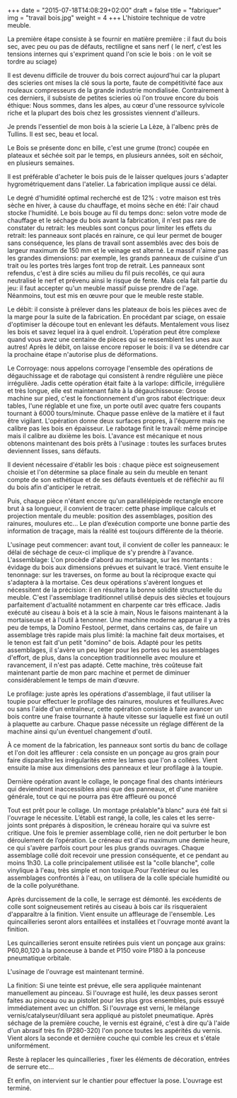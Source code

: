 +++
date = "2015-07-18T14:08:29+02:00"
draft = false
title = "fabriquer"
img = "travail bois.jpg"
weight = 4
+++
L'histoire technique de votre meuble. 

La première étape consiste à se fournir en matière première : il faut du bois sec, avec peu ou pas de défauts, rectiligne et sans nerf ( le nerf, c'est les tensions internes qui s'expriment quand l'on scie le bois : on le voit se tordre au sciage)

Il est devenu difficile de trouver du bois correct aujourd'hui car la plupart des scieries ont mises la clé sous la porte, faute de compétitivité face aux rouleaux compresseurs de la grande industrie mondialisée.
Contrairement à ces derniers, il subsiste de petites scieries où l'on trouve encore du bois éthique:
Nous sommes, dans les alpes, au cœur d'une ressource sylvicole riche et la plupart des bois chez les grossistes viennent d'ailleurs.

Je prends l'essentiel de mon bois à la scierie La Lèze, à l'albenc près de Tullins.
Il est sec, beau et local.

Le Bois se présente donc en bille, c'est une grume (tronc) coupée en plateaux et séchée soit par le temps, en plusieurs années, soit en séchoir, en plusieurs semaines.

Il est préférable d'acheter le bois puis de le laisser quelques jours s'adapter hygrométriquement dans l'atelier. La fabrication implique aussi ce délai.

Le degré d'humidité optimal recherché est de 12% : votre maison est très sèche en hiver, à cause du chauffage, et moins sèche en été: l'air chaud stocke l'humidité.
Le bois bouge au fil du temps donc: selon votre mode de chauffage et le séchage du bois avant la fabrication, il n'est pas rare de constater du retrait: les meubles sont conçus pour limiter les effets du retrait: les panneaux sont placés en rainure, ce qui leur permet de bouger sans conséquence, les plans de travail sont assemblés avec des bois de largeur maximum de 150 mm et le veinage est alterné. Le massif n'aime pas les grandes dimensions: par exemple, les grands panneaux de cuisine d'un trait ou les portes très larges font trop de retrait. Les panneaux sont refendus, c'est à dire sciés au milieu du fil puis recollés, ce qui aura neutralisé le nerf et prévenu ainsi le risque de fente.
Mais cela fait partie du jeu: il faut accepter qu'un meuble massif puisse prendre de l'age.
Néanmoins, tout est mis en œuvre pour que le meuble reste stable.


Le débit: il consiste à prélever dans les plateaux de bois les pièces avec de la marge pour la suite de la fabrication. En procédant par sciage, on essaie d'optimiser la découpe tout en enlevant les défauts.
Mentalement vous lisez les bois et savez lequel ira à quel endroit.
L’opération peut être complexe quand vous avez une centaine de pièces qui se ressemblent les unes aux autres!
Après le débit, on laisse encore reposer le bois: il va se détendre car la prochaine étape n'autorise plus de déformations.


Le Corroyage: nous appelons corroyage l'ensemble des opérations de dégauchissage et de rabotage qui consistent à rendre régulière une pièce irrégulière.
Jadis cette opération était faite à la varlope: difficile, irrégulière et très longue, elle est maintenant faite à la dégauchisseuse: Grosse machine sur pied, c'est le fonctionnement d'un gros rabot électrique: deux tables, l'une réglable et une fixe, un porte outil avec quatre fers coupants tournant à 6000 tours/minute.
Chaque passe enlève de la matière et il faut être vigilant.
L'opération donne deux surfaces propres, à l'équerre mais ne calibre pas les bois en épaisseur.
Le rabotage finit le travail: même principe mais il calibre au dixième les bois. L'avance est mécanique et nous obtenons maintenant des bois prêts à l'usinage : toutes les surfaces brutes deviennent lisses, sans défauts.

Il devient nécessaire d'établir les bois : chaque pièce est soigneusement choisie et l'on détermine sa place finale au sein du meuble en tenant compte de son esthétique et de ses défauts éventuels et de réfléchir au fil du bois afin d'anticiper le retrait. 


Puis, chaque pièce n'étant encore qu'un parallélépipède rectangle encore brut à sa longueur, il convient de tracer: cette phase implique calculs et projection mentale du meuble: position des assemblages, position des rainures, moulures etc...
Le plan d’exécution comporte une bonne partie des information de traçage, mais la réalité est toujours différente de la théorie.

L'usinage peut commencer: avant tout, il convient de coller les panneaux: le délai de séchage de ceux-ci implique de s'y prendre à l'avance.
L'assemblage:
L'on procède d'abord au mortaisage, sur les montants : évidage du bois aux dimensions prévues et suivant le tracé.
Vient ensuite le tenonnage: sur les traverses, on forme au bout la réciproque exacte qui s'adaptera à la mortaise.
Ces deux opérations s'avèrent longues et nécessitent de la précision: il en résultera la bonne solidité structurelle du meuble. C'est l'assemblage traditionnel utilisé depuis des siècles et toujours parfaitement d'actualité notamment en charpente car très efficace. Jadis exécuté au ciseau à bois et à la scie à main, Nous le faisons maintenant à la mortaiseuse et à l'outil à tenonner.
Une machine moderne apparue il y a très peu de temps, la Domino Festool, permet, dans certains cas, de faire un assemblage très rapide mais plus limité: la machine fait deux mortaises, et le tenon est fait d'un petit "domino" de bois. Adapté pour les petits assemblages, il s'avère un peu léger pour les portes ou les assemblages d'effort, de plus, dans la conception traditionnelle avec moulure et ravancement, il n'est pas adapté. Cette machine, très coûteuse fait maintenant partie de mon parc machine et permet de diminuer considérablement le temps de main d’œuvre.

Le profilage: juste après les opérations d'assemblage, il faut utiliser la toupie pour effectuer le profilage des rainures, moulures et feuillures.Avec ou sans l'aide d'un entraîneur,  cette opération consiste à faire avancer un bois contre une fraise tournante à haute vitesse sur laquelle est fixé un outil à plaquette au carbure. Chaque passe nécessite un réglage différent de la machine ainsi qu'un éventuel changement d'outil.

À ce moment de la fabrication, les panneaux sont sortis du banc de collage et l'on doit les affleurer : cela consiste en un ponçage au gros grain pour faire disparaître les irrégularités entre les lames que l'on a collées. Vient ensuite la mise aux dimensions des panneaux et leur profilage à la toupie. 

Dernière opération avant le collage, le ponçage final des chants intérieurs qui deviendront inaccessibles ainsi que des panneaux, et d'une manière générale,  tout ce qui ne pourra pas être affleuré ou  poncé


Tout est prêt pour le collage. Un montage préalable"à blanc" aura été fait si l'ouvrage le nécessite. L’établi est rangé, la colle,  les cales et les serre-joints sont préparés à disposition, le créneau horaire qui va suivre est critique. Une fois le premier assemblage collé,  rien ne doit perturber le bon déroulement de l’opération. Le créneau est d'au maximum une demie heure, ce qui s'avère parfois court pour les plus grands ouvrages.
Chaque assemblage collé doit recevoir une pression conséquente, et ce pendant au moins 1h30.
La colle principalement utilisée est la "colle blanche", colle vinylique à l'eau, très simple et non toxique.Pour l’extérieur ou les assemblages confrontés à l'eau, on utilisera de la colle spéciale humidité ou de la colle polyuréthane.

Après durcissement de la colle, le serrage est démonté. les excédents de colle sont soigneusement retirés au ciseau à bois car ils risqueraient d'apparaître à la finition.
Vient ensuite un affleurage de l'ensemble.
Les quincailleries seront alors entaillées et installées et l'ouvrage monté avant la finition.

Les quincailleries seront ensuite retirées puis vient un ponçage aux grains: P60,80,120 à la ponceuse à bande et P150 voire P180 à la ponceuse pneumatique orbitale.

L'usinage de l'ouvrage est maintenant terminé.


La finition:
Si une teinte est prévue, elle sera appliquée maintenant manuellement au pinceau.
Si l'ouvrage est huilé, les deux passes seront faites au pinceau ou au pistolet pour les plus gros ensembles, puis essuyé immédiatement avec un chiffon.
Si l'ouvrage est verni, le mélange vernis/catalyseur/diluant sera appliqué au pistolet pneumatique.
Après séchage de la première couche, le vernis est égrainé, c'est à dire qu'à l'aide d'un abrasif très fin (P280-320) l'on ponce toutes les aspérités du vernis.
Vient alors la seconde et dernière couche qui comble les creux et s'étale uniformément.

Reste à replacer les quincailleries , fixer les éléments de décoration, entrées de serrure etc...

Et enfin, on intervient sur le chantier pour effectuer la pose.
L'ouvrage est terminé.




 
